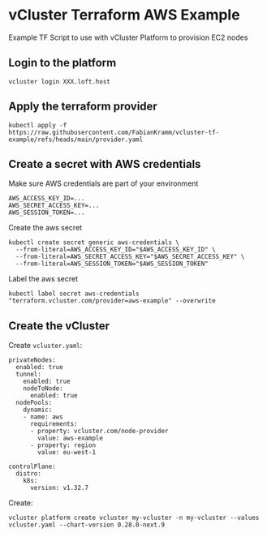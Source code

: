 # vCluster Terraform AWS Example
Example TF Script to use with vCluster Platform to provision EC2 nodes

## Login to the platform

```
vcluster login XXX.loft.host
```

## Apply the terraform provider

```
kubectl apply -f https://raw.githubusercontent.com/FabianKramm/vcluster-tf-example/refs/heads/main/provider.yaml
```

## Create a secret with AWS credentials

Make sure AWS credentials are part of your environment
```
AWS_ACCESS_KEY_ID=...
AWS_SECRET_ACCESS_KEY=...
AWS_SESSION_TOKEN=...
```

Create the aws secret
```
kubectl create secret generic aws-credentials \
  --from-literal=AWS_ACCESS_KEY_ID="$AWS_ACCESS_KEY_ID" \
  --from-literal=AWS_SECRET_ACCESS_KEY="$AWS_SECRET_ACCESS_KEY" \
  --from-literal=AWS_SESSION_TOKEN="$AWS_SESSION_TOKEN"
```

Label the aws secret
```
kubectl label secret aws-credentials "terraform.vcluster.com/provider=aws-example" --overwrite
```

## Create the vCluster

Create `vcluster.yaml`:
```
privateNodes:
  enabled: true
  tunnel:
    enabled: true
    nodeToNode:
      enabled: true
  nodePools:
    dynamic:
    - name: aws
      requirements:
      - property: vcluster.com/node-provider
        value: aws-example
      - property: region
        value: eu-west-1

controlPlane:
  distro:
    k8s:
      version: v1.32.7
```

Create:
```
vcluster platform create vcluster my-vcluster -n my-vcluster --values vcluster.yaml --chart-version 0.28.0-next.9
```
